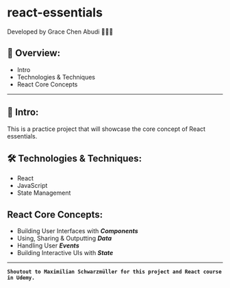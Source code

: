 # react-essentials

Developed by Grace Chen Abudi 👩🏽‍💻

## 📢 Overview:

- Intro
- Technologies & Techniques
- React Core Concepts

---

## 🔎 Intro:

This is a practice project that will showcase the core concept of React essentials.

## 🛠️ Technologies & Techniques:

- React
- JavaScript
- State Management

## React Core Concepts:

- Building User Interfaces with **_Components_**
- Using, Sharing & Outputting **_Data_**
- Handling User **_Events_**
- Building Interactive UIs with **_State_**

---

**`Shoutout to Maximilian Schwarzmüller for this project and React course in Udemy.`**
